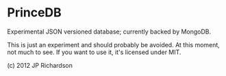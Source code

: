 PrinceDB
========

Experimental JSON versioned database; currently backed by MongoDB.

This is just an experiment and should probably be avoided. At this moment, not much to see. If you want to use it, it's licensed under MIT.

(c) 2012 JP Richardson